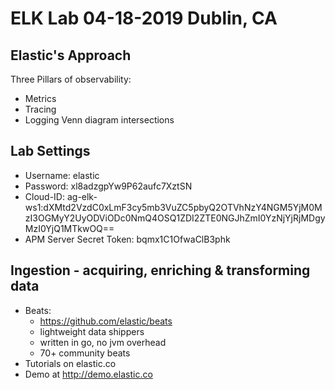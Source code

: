 # ELK Lab 04-18-2019 Dublin, CA

## Elastic's Approach
Three Pillars of observability:
- Metrics
- Tracing
- Logging
Venn diagram intersections

## Lab Settings
* Username: elastic
* Password: xl8adzgpYw9P62aufc7XztSN
* Cloud-ID: ag-elk-ws1:dXMtd2VzdC0xLmF3cy5mb3VuZC5pbyQ2OTVhNzY4NGM5YjM0MzI3OGMyY2UyODViODc0NmQ4OSQ1ZDI2ZTE0NGJhZmI0YzNjYjRjMDgyMzI0YjQ1MTkwOQ==
* APM Server Secret Token: bqmx1C1OfwaClB3phk


## Ingestion - acquiring, enriching & transforming data
* Beats:
    - https://github.com/elastic/beats
    - lightweight data shippers
    - written in go, no jvm overhead
    - 70+ community beats
* Tutorials on elastic.co
* Demo at http://demo.elastic.co
